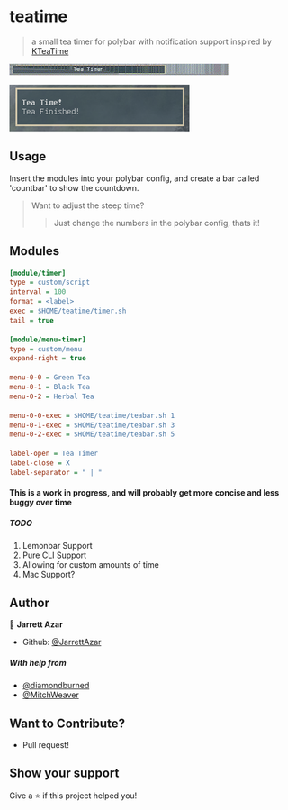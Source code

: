 # teatime
> a small tea timer for polybar with notification support inspired by [KTeaTime](https://kde.org/applications/utilities/org.kde.kteatime?fbclid=IwAR0CZpOgfnsrbN32IHDoqp0FKahGU0Hp1Dkxx1HQyW11c0NMepzuvvtm_iY/development)


![example](https://raw.githubusercontent.com/JarrettAzar/teatime/master/teaexamples/show.gif)

![notif](https://raw.githubusercontent.com/JarrettAzar/teatime/master/teaexamples/notif.png)

## Usage

Insert the modules into your polybar config, and create a bar called 'countbar' to show the countdown.

> Want to adjust the steep time?
>> Just change the numbers in the polybar config, thats it!

## Modules

```ini
[module/timer]
type = custom/script
interval = 100
format = <label>
exec = $HOME/teatime/timer.sh
tail = true

[module/menu-timer]
type = custom/menu
expand-right = true

menu-0-0 = Green Tea
menu-0-1 = Black Tea
menu-0-2 = Herbal Tea

menu-0-0-exec = $HOME/teatime/teabar.sh 1
menu-0-1-exec = $HOME/teatime/teabar.sh 3
menu-0-2-exec = $HOME/teatime/teabar.sh 5

label-open = Tea Timer
label-close = X
label-separator = " | "

```

#### This is a work in progress, and will probably get more concise and less buggy over time
##### TODO
1. Lemonbar Support
2. Pure CLI Support
3. Allowing for custom amounts of time
4. Mac Support?

## Author

👤 **Jarrett Azar**
* Github: [@JarrettAzar](https://github.com/JarrettAzar)
##### With help from
* [@diamondburned](https://github.com/diamondburned)
* [@MitchWeaver](https://github.com/MitchWeaver)

## Want to Contribute?
* Pull request!

## Show your support

Give a ⭐️ if this project helped you!
